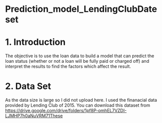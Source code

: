 # Prediction_model_LendingClubDateset
 # 1. Introduction
  The objective is to use the loan data to build a model that can predict the loan status (whether or not a loan will be fully paid or charged off) and interpret the results to find the factors which affect the result. 
  # 2. Data Set
  As the data size is large so I did not upload here. I used the  finanacial data provided by Lending Club of 2015. You can download this dataset from https://drive.google.com/drive/folders/1pf8P-omhEL7VZDI-LJMHP7h0aNuVRM71These
